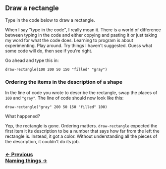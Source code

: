## Draw a rectangle

Type in the code below to draw a rectangle.

When I say "type in the code", I really mean it. There is a world of difference between typing in the code and either copying and pasting it or just taking my word for what the code does.  Learning to program is about experimenting.  Play around.  Try things I haven't suggested. Guess what some code will do, then see if you're right.

Go ahead and type this in:

```
draw-rectangle(100 200 50 150 "filled" "gray")
```

### Ordering the items in the description of a shape

In the line of code you wrote to describe the rectangle, swap the places of `100` and `"gray"`.  The line of code should now look like this:

```
draw-rectangle("gray" 200 50 150 "filled" 100)
```

What happened?

Yep, the rectangle is gone. Ordering matters. `draw-rectangle` expected the first item it its description to be a number that says how far from the left the rectangle is.  Instead, it got a color. Without understanding all the pieces of the description, it couldn't do its job.

### [← Previous](#ovals) <div class="next">[Naming things →](#naming-things)</div>
